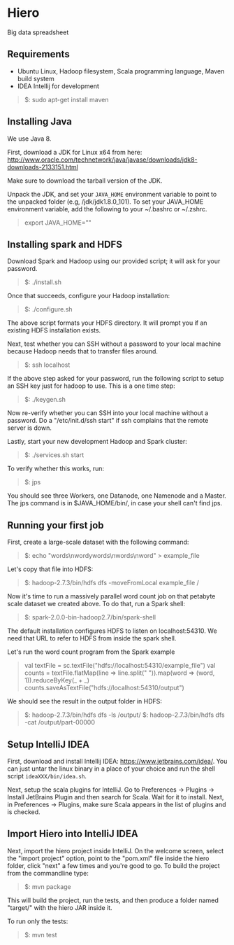 # Hiero
Big data spreadsheet

## Requirements

* Ubuntu Linux, Hadoop filesystem, Scala programming language, Maven build system
* IDEA Intellij for development

> $: sudo apt-get install maven

## Installing Java

We use Java 8.

First, download a JDK for Linux x64 from here: http://www.oracle.com/technetwork/java/javase/downloads/jdk8-downloads-2133151.html

Make sure to download the tarball version of the JDK.

Unpack the JDK, and set your `JAVA_HOME` environment variable to point
to the unpacked folder (e.g, <fully qualified path
to>/jdk/jdk1.8.0_101). To set your JAVA_HOME environment variable, add
the following to your ~/.bashrc or ~/.zshrc.

> export JAVA_HOME="<path-to-jdk-folder>"

## Installing spark and HDFS

Download Spark and Hadoop using our provided script; it will ask for
your password.

> $: ./install.sh

Once that succeeds, configure your Hadoop installation:

> $: ./configure.sh

The above script formats your HDFS directory. It will prompt you if an
existing HDFS installation exists.

Next, test whether you can SSH without a password to your local
machine because Hadoop needs that to transfer files around.

> $: ssh localhost

If the above step asked for your password, run the following script to
setup an SSH key just for hadoop to use. This is a one time step:

> $: ./keygen.sh

Now re-verify whether you can SSH into your local machine without a
password. Do a "/etc/init.d/ssh start" if ssh complains that the
remote server is down.

Lastly, start your new development Hadoop and Spark cluster:

> $: ./services.sh start

To verify whether this works, run:

> $: jps

You should see three Workers, one Datanode, one Namenode and a
Master. The jps command is in $JAVA_HOME/bin/, in case your shell
can't find jps.

## Running your first job

First, create a large-scale dataset with the following command:

> $: echo "words\nwordywords\nwords\nword" > example_file

Let's copy that file into HDFS:

> $: hadoop-2.7.3/bin/hdfs dfs -moveFromLocal example_file /

Now it's time to run a massively parallel word count job on that
petabyte scale dataset we created above. To do that, run a Spark
shell:

> $: spark-2.0.0-bin-hadoop2.7/bin/spark-shell

The default installation configures HDFS to listen on
localhost:54310. We need that URL to refer to HDFS from inside the
spark shell.

Let's run the word count program from the Spark example

>  val textFile = sc.textFile("hdfs://localhost:54310/example_file")
>  val counts = textFile.flatMap(line => line.split(" ")).map(word => (word, 1)).reduceByKey(_ + _)
>  counts.saveAsTextFile("hdfs://localhost:54310/output")

We should see the result in the output folder in HDFS:

> $: hadoop-2.7.3/bin/hdfs dfs -ls /output/
> $: hadoop-2.7.3/bin/hdfs dfs -cat /output/part-00000


## Setup IntelliJ IDEA

First, download and install Intellij IDEA:
https://www.jetbrains.com/idea/.  You can just untar the linux binary
in a place of your choice and run the shell script
`ideaXXX/bin/idea.sh`.

Next, setup the scala plugins for IntelliJ. Go to Preferences ->
 Plugins -> Install JetBrains Plugin and then search for Scala. 
Wait for it to install. Next, in Preferences -> Plugins, make sure
Scala appears in the list of plugins and is checked.

## Import Hiero into IntelliJ IDEA

Next, import the hiero project inside IntelliJ.  On the welcome
screen, select the "import project" option, point to the "pom.xml"
file inside the hiero folder, click "next" a few times and you're good
to go.
To build the project from the commandline type:

> $: mvn package

This will build the project, run the tests, and then produce a folder
named "target/" with the hiero JAR inside it.

To run only the tests:

> $: mvn test
